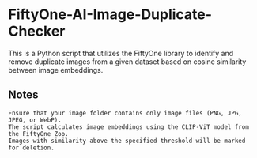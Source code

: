 # FiftyOne-AI-Image-Duplicate-Checker
This is a Python script that utilizes the FiftyOne library to identify and remove duplicate images from a given dataset based on cosine similarity between image embeddings.

## Notes

    Ensure that your image folder contains only image files (PNG, JPG, JPEG, or WebP).
    The script calculates image embeddings using the CLIP-ViT model from the FiftyOne Zoo.
    Images with similarity above the specified threshold will be marked for deletion.
